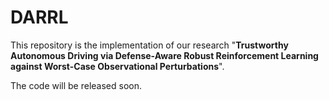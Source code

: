 # DARRL
This repository is the implementation of our research "**Trustworthy Autonomous Driving via Defense-Aware Robust Reinforcement Learning against Worst-Case Observational Perturbations**".

The code will be released soon.
